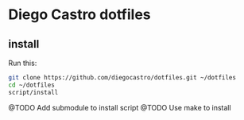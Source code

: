 # Diego Castro dotfiles

## install

Run this:

```sh
git clone https://github.com/diegocastro/dotfiles.git ~/dotfiles
cd ~/dotfiles
script/install
```

@TODO Add submodule to install script
@TODO Use make to install
